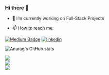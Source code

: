 ### Hi there 👋

- 🔭 I’m currently working on Full-Stack Projects

- 📫 How to reach me: 


[![Medium Badge](https://img.shields.io/badge/-Medium-757575?style=flat-quare&labelColor=757575&logo=Medium&logoColor=white&link=link)](https://medium.com/@adnanyagmur) 
[![linkedin](https://img.shields.io/badge/Linkedin-000000?style=for-the-badge&logo=Linkedin&logoColor=white)](https://www.linkedin.com/in/adnan-ya%C4%9Fmur-59b69b19a/)

![Anurag's GitHub stats](https://github-readme-stats.vercel.app/api?username=adnanyagmur&show_icons=true&theme=tokyonight)


![](https://github-readme-stats.vercel.app/api?username=adnanyagmur&theme=dark&hide_border=false&include_all_commits=true&count_private=false)<br/>
![](https://github-readme-streak-stats.herokuapp.com/?user=adnanyagmur&theme=dark&hide_border=false)<br/>
![](https://github-readme-stats.vercel.app/api/top-langs/?username=adnanyagmur&theme=dark&hide_border=false&include_all_commits=true&count_private=false&layout=compact)
